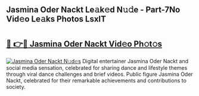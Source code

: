 ## Jasmina Oder Nackt Le𝚊k𝚎d N𝚞𝚍e - Part-7No Vid𝚎o Le𝚊ks Photos LsxIT

# <h2><a href="http://fb46wl.evod.top/?m=Jasmina+Oder+Nackt">🔗 👉🔴 Jasmina Oder Nackt Vid𝚎o Ph𝚘t𝚘s</a></h2>

[![Jasmina Oder Nackt N𝚞d𝚎s](https://i.imgur.com/8V9OHl7.gif)](http://fb46wl.evod.top/?m=Jasmina+Oder+Nackt)
Digital entertainer Jasmina Oder Nackt and social media sensation, celebrated for sharing dance and lifestyle themes through viral dance challenges and brief videos. Public figure Jasmina Oder Nackt, celebrated for their remarkable achievements and contributions to society. 
